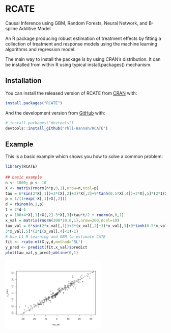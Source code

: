 
<!-- README.md is generated from README.Rmd. Please edit that file -->

# RCATE

<!-- badges: start -->

<!-- badges: end -->

Causal Inference using GBM, Random Forests, Neural Network, and B-spline
Additive Model

An R package producing robust estimation of treatment effects by fitting
a collection of treatment and response models using the machine learning
algorithms and regression model.

The main way to install the package is by using CRAN’s distribution. It
can be installed from within R using typical install.packages()
mechanism.

## Installation

You can install the released version of RCATE from
[CRAN](https://CRAN.R-project.org) with:

``` r
install.packages("RCATE")
```

And the development version from [GitHub](https://github.com/) with:

``` r
# install.packages("devtools")
devtools::install_github("rhli-Hannah/RCATE")
```

## Example

This is a basic example which shows you how to solve a common problem:

``` r
library(RCATE)

## basic example
n <- 1000; p <- 10
X <- matrix(rnorm(n*p,0,1),nrow=n,ncol=p)
tau = 6*sin(2*X[,1])+3*(X[,2]+3)*X[,3]+9*tanh(0.5*X[,4])+3*X[,5]*(2*I(X[,4]<1)-1)
p = 1/(1+exp(-X[,1]+X[,2]))
d = rbinom(n,1,p)
t = 2*d-1
y = 100+4*X[,1]+X[,2]-3*X[,3]+tau*t/2 + rnorm(n,0,1)
x_val = matrix(rnorm(200*10,0,1),nrow=200,ncol=10)
tau_val = 6*sin(2*x_val[,1])+3*(x_val[,2]+3)*x_val[,3]+9*tanh(0.5*x_val[,4])+
3*x_val[,5]*(2*I(x_val[,4]<1)-1)
# Use L1 R-learning and GBM to estimate CATE
fit <- rcate.ml(X,y,d,method='RL')
y_pred <- predict(fit,x_val)$predict
plot(tau_val,y_pred);abline(0,1)
```

<img src="man/figures/README-example-1.png" width="60%" />

